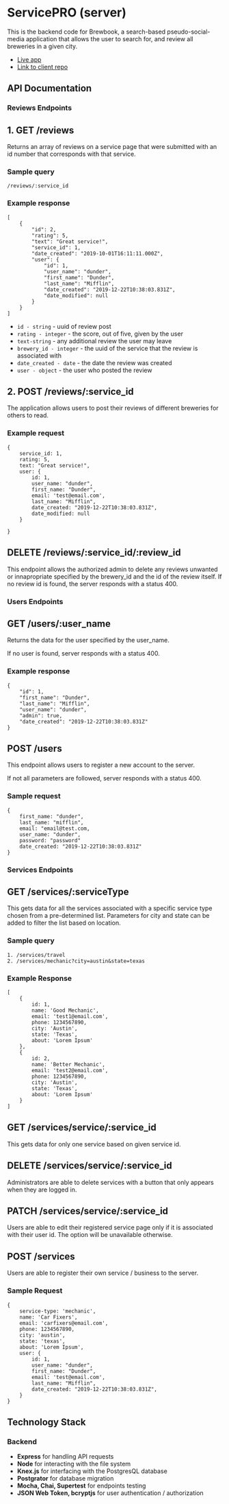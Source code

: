
# ServicePRO (server)

This is the backend code for Brewbook, a search-based pseudo-social-media application that allows the user to search for, and review all breweries in a given city.

- [Live app](https://servicepro-app.now.sh/)
- [Link to client repo](https://github.com/Stevenwthornton0/servicepro_client)

## API Documentation
### Reviews Endpoints

## **1. GET /reviews**

Returns an array of reviews on a service page that were submitted with an id number that corresponds with that service.

### Sample query

```
/reviews/:service_id
```

### Example response
```
[
    {
        "id": 2,
        "rating": 5,
        "text": "Great service!",
        "service_id": 1,
        "date_created": "2019-10-01T16:11:11.000Z",
        "user": {
            "id": 1,
            "user_name": "dunder",
            "first_name": "Dunder",
            "last_name": "Mifflin",
            "date_created": "2019-12-22T10:38:03.831Z",
            "date_modified": null
        }
    }
]
```
- ```id - string``` - uuid of review post
- ```rating - integer``` - the score, out of five, given by the user
- ```text-string``` - any additional review the user may leave
- ```brewery_id - integer``` - the uuid of the service that the review is associated with
- ```date_created - date``` - the date the review was created
- ```user - object``` - the user who posted the review 

## **2. POST /reviews/:service_id**

The application allows users to post their reviews of different breweries for others to read.

### Example request

```
{
    service_id: 1,
    rating: 5,
    text: "Great service!",
    user: {
        id: 1,
        user_name: "dunder",
        first_name: "Dunder",
        email: 'test@email.com',
        last_name: "Mifflin",
        date_created: "2019-12-22T10:38:03.831Z",
        date_modified: null
    }

}
```

## **DELETE /reviews/:service_id/:review_id**

This endpoint allows the authorized admin to delete any reviews unwanted or innapropriate specified by the brewery_id and the id of the review itself. If no review id is found, the server responds with a status 400.

### Users Endpoints
## **GET /users/:user_name**

Returns the data for the user specified by the user_name.

If no user is found, server responds with a status 400.

### Example response
```
{
    "id": 1,
    "first_name": "Dunder",
    "last_name": "Mifflin",
    "user_name": "dunder",
    "admin": true,
    "date_created": "2019-12-22T10:38:03.831Z"
}
```

## **POST /users**

This endpoint allows users to register a new account to the server.

If not all parameters are followed, server responds with a status 400.

### Sample request
```
{
    first_name: "dunder",
    last_name: "mifflin",
    email: "email@test.com,
    user_name: "dunder",
    password: "password"
    date_created: "2019-12-22T10:38:03.831Z"
}
```

### Services Endpoints
## GET /services/:serviceType

This gets data for all the services associated with a specific service type chosen from a pre-determined list. Parameters for city and state can be added to filter the list based on location.

### Sample query
```
1. /services/travel
2. /services/mechanic?city=austin&state=texas
```

### Example Response
```
[
    {
        id: 1,
        name: 'Good Mechanic',
        email: 'test1@email.com',
        phone: 1234567890,
        city: 'Austin',
        state: 'Texas',
        about: 'Lorem Ipsum'
    },
    {
        id: 2,
        name: 'Better Mechanic',
        email: 'test2@email.com',
        phone: 1234567890,
        city: 'Austin',
        state: 'Texas',
        about: 'Lorem Ipsum'
    }
]
```

## GET /services/service/:service_id

This gets data for only one service based on given service id.

## DELETE /services/service/:service_id

Administrators are able to delete services with a button that only appears when they are logged in.

## PATCH /services/service/:service_id

Users are able to edit their registered service page only if it is associated with their user id. The option will be unavailable otherwise.

## POST /services

Users are able to register their own service / business to the server.

### Sample Request
```
{
    service-type: 'mechanic',
    name: 'Car Fixers',
    email: 'carfixers@email.com',
    phone: 1234567890,
    city: 'austin',
    state: 'texas',
    about: 'Lorem Ipsum',
    user: {
        id: 1,
        user_name: "dunder",
        first_name: "Dunder",
        email: 'test@email.com',
        last_name: "Mifflin",
        date_created: "2019-12-22T10:38:03.831Z",
    }
}
```

## Technology Stack
### Backend

- **Express** for handling API requests
- **Node** for interacting with the file system
- **Knex.js** for interfacing with the PostgresQL database
- **Postgrator** for database migration
- **Mocha, Chai, Supertest** for endpoints testing
- **JSON Web Token, bcryptjs** for user authentication / authorization
